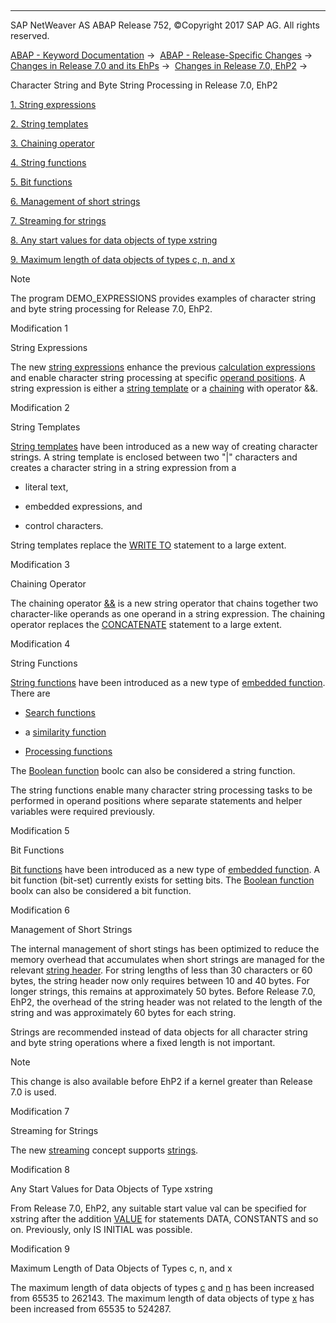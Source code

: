   

* * *

SAP NetWeaver AS ABAP Release 752, ©Copyright 2017 SAP AG. All rights reserved.

[ABAP - Keyword Documentation](https://help.sap.com/doc/abapdocu_752_index_htm/7.52/en-US/abenabap.htm) →  [ABAP - Release-Specific Changes](https://help.sap.com/doc/abapdocu_752_index_htm/7.52/en-US/abennews.htm) →  [Changes in Release 7.0 and its EhPs](https://help.sap.com/doc/abapdocu_752_index_htm/7.52/en-US/abennews-70_ehps.htm) →  [Changes in Release 7.0, EhP2](https://help.sap.com/doc/abapdocu_752_index_htm/7.52/en-US/abennews-71.htm) → 

Character String and Byte String Processing in Release 7.0, EhP2

[1\. String expressions](#!ABAP_MODIFICATION_1@1@)

[2\. String templates](#!ABAP_MODIFICATION_2@2@)

[3\. Chaining operator](#!ABAP_MODIFICATION_3@3@)

[4\. String functions](#!ABAP_MODIFICATION_4@4@)

[5\. Bit functions](#!ABAP_MODIFICATION_5@5@)

[6\. Management of short strings](#!ABAP_MODIFICATION_6@6@)

[7\. Streaming for strings](#!ABAP_MODIFICATION_7@7@)

[8\. Any start values for data objects of type xstring](#!ABAP_MODIFICATION_8@8@)

[9\. Maximum length of data objects of types c, n, and x](#!ABAP_MODIFICATION_9@9@)

Note

The program DEMO\_EXPRESSIONS provides examples of character string and byte string processing for Release 7.0, EhP2.

Modification 1

String Expressions

The new [string expressions](https://help.sap.com/doc/abapdocu_752_index_htm/7.52/en-US/abapcompute_string.htm) enhance the previous [calculation expressions](https://help.sap.com/doc/abapdocu_752_index_htm/7.52/en-US/abencalculation_expression_glosry.htm "Glossary Entry") and enable character string processing at specific [operand positions](https://help.sap.com/doc/abapdocu_752_index_htm/7.52/en-US/abenexpression_positions.htm). A string expression is either a [string template](https://help.sap.com/doc/abapdocu_752_index_htm/7.52/en-US/abenstring_templates.htm) or a [chaining](https://help.sap.com/doc/abapdocu_752_index_htm/7.52/en-US/abenstring_operators.htm) with operator &&.

Modification 2

String Templates

[String templates](https://help.sap.com/doc/abapdocu_752_index_htm/7.52/en-US/abenstring_templates.htm) have been introduced as a new way of creating character strings. A string template is enclosed between two "|" characters and creates a character string in a string expression from a

-   literal text,
    
-   embedded expressions, and
    
-   control characters.
    

String templates replace the [WRITE TO](https://help.sap.com/doc/abapdocu_752_index_htm/7.52/en-US/abapwrite_to.htm) statement to a large extent.

Modification 3

Chaining Operator

The chaining operator [&&](https://help.sap.com/doc/abapdocu_752_index_htm/7.52/en-US/abenstring_operators.htm) is a new string operator that chains together two character-like operands as one operand in a string expression. The chaining operator replaces the [CONCATENATE](https://help.sap.com/doc/abapdocu_752_index_htm/7.52/en-US/abapconcatenate.htm) statement to a large extent.

Modification 4

String Functions

[String functions](https://help.sap.com/doc/abapdocu_752_index_htm/7.52/en-US/abenstring_functions.htm) have been introduced as a new type of [embedded function](https://help.sap.com/doc/abapdocu_752_index_htm/7.52/en-US/abenpredefined_function_glosry.htm "Glossary Entry"). There are

-   [Search functions](https://help.sap.com/doc/abapdocu_752_index_htm/7.52/en-US/abensearch_functions.htm)
    
-   a [similarity function](https://help.sap.com/doc/abapdocu_752_index_htm/7.52/en-US/abendistance_functions.htm)
    
-   [Processing functions](https://help.sap.com/doc/abapdocu_752_index_htm/7.52/en-US/abenprocess_functions.htm)
    

The [Boolean function](https://help.sap.com/doc/abapdocu_752_index_htm/7.52/en-US/abenboole_functions.htm) boolc can also be considered a string function.

The string functions enable many character string processing tasks to be performed in operand positions where separate statements and helper variables were required previously.

Modification 5

Bit Functions

[Bit functions](https://help.sap.com/doc/abapdocu_752_index_htm/7.52/en-US/abenbit_functions.htm) have been introduced as a new type of [embedded function](https://help.sap.com/doc/abapdocu_752_index_htm/7.52/en-US/abenpredefined_function_glosry.htm "Glossary Entry"). A bit function (bit-set) currently exists for setting bits. The [Boolean function](https://help.sap.com/doc/abapdocu_752_index_htm/7.52/en-US/abenboole_functions.htm) boolx can also be considered a bit function.

Modification 6

Management of Short Strings

The internal management of short stings has been optimized to reduce the memory overhead that accumulates when short strings are managed for the relevant [string header](https://help.sap.com/doc/abapdocu_752_index_htm/7.52/en-US/abenmemory_consumption_1.htm). For string lengths of less than 30 characters or 60 bytes, the string header now only requires between 10 and 40 bytes. For longer strings, this remains at approximately 50 bytes. Before Release 7.0, EhP2, the overhead of the string header was not related to the length of the string and was approximately 60 bytes for each string.

Strings are recommended instead of data objects for all character string and byte string operations where a fixed length is not important.

Note

This change is also available before EhP2 if a kernel greater than Release 7.0 is used.

Modification 7

Streaming for Strings

The new [streaming](https://help.sap.com/doc/abapdocu_752_index_htm/7.52/en-US/abenstreaming_glosry.htm "Glossary Entry") concept supports [strings](https://help.sap.com/doc/abapdocu_752_index_htm/7.52/en-US/abenstring_streams.htm).

Modification 8

Any Start Values for Data Objects of Type xstring

From Release 7.0, EhP2, any suitable start value val can be specified for xstring after the addition [VALUE](https://help.sap.com/doc/abapdocu_752_index_htm/7.52/en-US/abapdata_options.htm) for statements DATA, CONSTANTS and so on. Previously, only IS INITIAL was possible.

Modification 9

Maximum Length of Data Objects of Types c, n, and x

The maximum length of data objects of types [c](https://help.sap.com/doc/abapdocu_752_index_htm/7.52/en-US/abenbuilt_in_types_complete.htm) and [n](https://help.sap.com/doc/abapdocu_752_index_htm/7.52/en-US/abenbuilt_in_types_complete.htm) has been increased from 65535 to 262143. The maximum length of data objects of type [x](https://help.sap.com/doc/abapdocu_752_index_htm/7.52/en-US/abenbuilt_in_types_complete.htm) has been increased from 65535 to 524287.